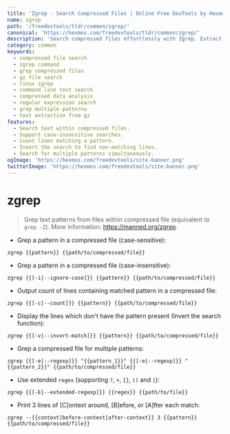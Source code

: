 ```yaml
---
title: 'Zgrep - Search Compressed Files | Online Free DevTools by Hexmos'
name: zgrep
path: '/freedevtools/tldr/common/zgrep/'
canonical: 'https://hexmos.com/freedevtools/tldr/common/zgrep/'
description: 'Search compressed files effortlessly with Zgrep. Extract text patterns and analyze data within gz files, a powerful command line utility. Free online tool, no registration required.'
category: common
keywords:
  - compressed file search
  - zgrep command
  - grep compressed files
  - gz file search
  - linux zgrep
  - command line text search
  - compressed data analysis
  - regular expression search
  - grep multiple patterns
  - text extraction from gz
features:
  - Search text within compressed files.
  - Support case-insensitive searches.
  - Count lines matching a pattern.
  - Invert the search to find non-matching lines.
  - Search for multiple patterns simultaneously.
ogImage: 'https://hexmos.com/freedevtools/site-banner.png'
twitterImage: 'https://hexmos.com/freedevtools/site-banner.png'
---
```


# zgrep

> Grep text patterns from files within compressed file (equivalent to `grep -Z`).
> More information: <https://manned.org/zgrep>.

- Grep a pattern in a compressed file (case-sensitive):

`zgrep {{pattern}} {{path/to/compressed/file}}`

- Grep a pattern in a compressed file (case-insensitive):

`zgrep {{[-i|--ignore-case]}} {{pattern}} {{path/to/compressed/file}}`

- Output count of lines containing matched pattern in a compressed file:

`zgrep {{[-c|--count]}} {{pattern}} {{path/to/compressed/file}}`

- Display the lines which don't have the pattern present (Invert the search function):

`zgrep {{[-v|--invert-match]}} {{pattern}} {{path/to/compressed/file}}`

- Grep a compressed file for multiple patterns:

`zgrep {{[-e|--regexp]}} "{{pattern_1}}" {{[-e|--regexp]}} "{{pattern_2}}" {{path/to/compressed/file}}`

- Use extended `regex` (supporting `?`, `+`, `{}`, `()` and `|`):

`zgrep {{[-E|--extended-regexp]}} {{regex}} {{path/to/file}}`

- Print 3 lines of [C]ontext around, [B]efore, or [A]fter each match:

`zgrep --{{context|before-context|after-context}} 3 {{pattern}} {{path/to/compressed/file}}`
